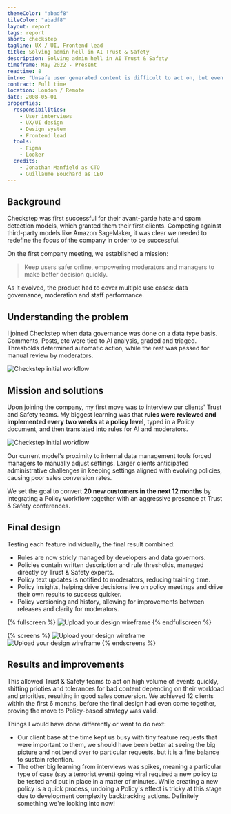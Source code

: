 ```yaml
---
themeColor: "abadf8"
tileColor: "abadf8"
layout: report
tags: report
short: checkstep
tagline: UX / UI, Frontend lead
title: Solving admin hell in AI Trust & Safety
description: Solving admin hell in AI Trust & Safety
timeframe: May 2022 - Present
readtime: 8
intro: "Unsafe user generated content is difficult to act on, but even harder to do so at scale. This is where AI comes in, but that creates a series of new problems."
contract: Full time
location: London / Remote
date: 2008-05-01
properties:
  responsibilities:
    - User interviews
    - UX/UI design
    - Design system
    - Frontend lead
  tools:
    - Figma
    - Looker
  credits:
    - Jonathan Manfield as CTO
    - Guillaume Bouchard as CEO
---
```


## Background

Checkstep was first successful for their avant-garde hate and spam detection models, which granted them their first clients. Competing against third-party models like Amazon SageMaker, it was clear we needed to redefine the focus of the company in order to be successful.

On the first company meeting, we established a mission:
> Keep users safer online, empowering moderators and managers to make better decision quickly.

As it evolved, the product had to cover multiple use cases: data governance, moderation and staff performance.

## Understanding the problem

I joined Checkstep when data governance was done on a data type basis. Comments, Posts, etc were tied to AI analysis, graded and triaged. Thresholds determined automatic action, while the rest was passed for manual review by moderators.

<img class="lazyload" data-src="{{ '/images/case-studies/checkstep/event_based.png' | url }}" alt="Checkstep initial workflow"/>

## Mission and solutions

Upon joining the company, my first move was to interview our clients' Trust and Safety teams. My biggest learning was that **rules were reviewed and implemented every two weeks at a policy level**, typed in a Policy document, and then translated into rules for AI and moderators.

<img class="lazyload" data-src="{{ '/images/case-studies/checkstep/interview_results.png' | url }}" alt="Checkstep initial workflow"/>

Our current model's proximity to internal data management tools forced managers to manually adjust settings. Larger clients anticipated administrative challenges in keeping settings aligned with evolving policies, causing poor sales conversion rates.

We set the goal to convert **20 new customers in the next 12 months** by integrating a Policy workflow together with an aggressive presence at Trust & Safety conferences.



## Final design

Testing each feature individually, the final result combined:
- Rules are now stricly managed by developers and data governors.
- Policies contain written description and rule thresholds, managed directly by Trust & Safety experts.
- Policy text updates is notified to moderators, reducing training time.
- Policy insights, helping drive decisions live on policy meetings and drive their own results to success quicker.
- Policy versioning and history, allowing for improvements between releases and clarity for moderators.

<div id="tldr"></div>

{% fullscreen %}
<img class="lazyload" data-src="{{ '/images/case-studies/checkstep/final.png' | url }}" alt="Upload your design wireframe"/>
{% endfullscreen %}

{% screens %}
<img class="lazyload" data-src="{{ '/images/case-studies/checkstep/queues.png' | url }}" alt="Upload your design wireframe"/>
<img class="lazyload" data-src="{{ '/images/case-studies/checkstep/review.png' | url }}" alt="Upload your design wireframe"/>
{% endscreens %}


## Results and improvements

This allowed Trust & Safety teams to act on high volume of events quickly, shifting prioties and tolerances for bad content depending on their workload and priorities, resulting in good sales conversion. We achieved 12 clients within the first 6 months, before the final design had even come together, proving the move to Policy-based strategy was valid.

Things I would have done differently or want to do next:
- Our client base at the time kept us busy with tiny feature requests that were important to them, we should have been better at seeing the big picture and not bend over to particular requests, but it is a fine balance to sustain retention.
- The other big learning from interviews was spikes, meaning a particular type of case (say a terrorist event) going viral required a new policy to be tested and put in place in a matter of minutes. While creating a new policy is a quick process, undoing a Policy's effect is tricky at this stage due to development complexity backtracking actions. Definitely something we're looking into now!